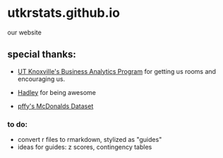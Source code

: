 # utkrstats.github.io
our website


## special thanks:

+ [UT Knoxville's Business Analytics Program](http://www.bas.utk.edu) for getting us rooms and encouraging us.

+ [Hadley](https://github.com/hadley) for being awesome

+ [pffy's ](https://github.com/pffy)[McDonalds Dataset](https://raw.githubusercontent.com/pffy/data-mcdonalds/master/textfiles/com-github-pffy-data-mcdonalds-v1%20-%20MENU.tsv)

### to do:
+ convert r files to rmarkdown, stylized as "guides"
+ ideas for guides: z scores, contingency tables
